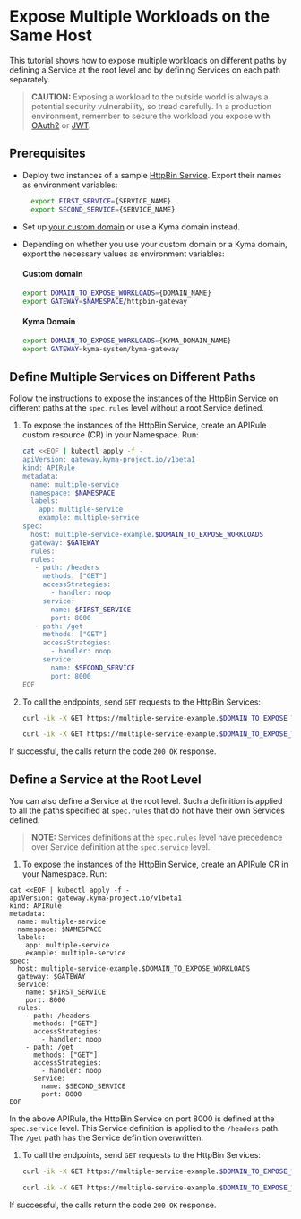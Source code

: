 # Expose Multiple Workloads on the Same Host

This tutorial shows how to expose multiple workloads on different paths by defining a Service at the root level and by defining Services on each path separately.

   > **CAUTION:** Exposing a workload to the outside world is always a potential security vulnerability, so tread carefully. In a production environment, remember to secure the workload you expose with [OAuth2](../01-50-expose-and-secure-a-workload/01-50-expose-and-secure-workload-oauth2.md) or [JWT](../01-50-expose-and-secure-a-workload/01-52-expose-and-secure-workload-jwt.md).

## Prerequisites

* Deploy two instances of a sample [HttpBin Service](../01-00-create-workload.md). Export their names as environment variables:
  
  ```bash
    export FIRST_SERVICE={SERVICE_NAME}
    export SECOND_SERVICE={SERVICE_NAME}
  ```

* Set up [your custom domain](../01-10-setup-custom-domain-for-workload.md) or use a Kyma domain instead. 
* Depending on whether you use your custom domain or a Kyma domain, export the necessary values as environment variables:
  
  <!-- tabs:start -->
  #### Custom domain
      
    ```bash
    export DOMAIN_TO_EXPOSE_WORKLOADS={DOMAIN_NAME}
    export GATEWAY=$NAMESPACE/httpbin-gateway
    ```
  #### Kyma Domain

    ```bash
    export DOMAIN_TO_EXPOSE_WORKLOADS={KYMA_DOMAIN_NAME}
    export GATEWAY=kyma-system/kyma-gateway
    ```
  <!-- tabs:end --> 

## Define Multiple Services on Different Paths

Follow the instructions to expose the instances of the HttpBin Service on different paths at the `spec.rules` level without a root Service defined.

1. To expose the instances of the HttpBin Service, create an APIRule custom resource (CR) in your Namespace. Run:

   ```bash
   cat <<EOF | kubectl apply -f -
   apiVersion: gateway.kyma-project.io/v1beta1
   kind: APIRule
   metadata:
     name: multiple-service
     namespace: $NAMESPACE
     labels:
       app: multiple-service
       example: multiple-service
   spec:
     host: multiple-service-example.$DOMAIN_TO_EXPOSE_WORKLOADS
     gateway: $GATEWAY
     rules:
     rules:
      - path: /headers
        methods: ["GET"]
        accessStrategies:
          - handler: noop
        service:
          name: $FIRST_SERVICE
          port: 8000
      - path: /get
        methods: ["GET"]
        accessStrategies:
          - handler: noop
        service:
          name: $SECOND_SERVICE
          port: 8000
   EOF
   ```

2. To call the endpoints, send `GET` requests to the HttpBin Services:

    ```bash
    curl -ik -X GET https://multiple-service-example.$DOMAIN_TO_EXPOSE_WORKLOADS/headers

    curl -ik -X GET https://multiple-service-example.$DOMAIN_TO_EXPOSE_WORKLOADS/get 
    ```
  If successful, the calls return the code `200 OK` response.

## Define a Service at the Root Level

You can also define a Service at the root level. Such a definition is applied to all the paths specified at `spec.rules` that do not have their own Services defined.
 
 > **NOTE:** Services definitions at the `spec.rules` level have precedence over Service definition at the `spec.service` level.

1. To expose the instances of the HttpBin Service, create an APIRule CR in your Namespace. Run:

  ```shell
  cat <<EOF | kubectl apply -f -
  apiVersion: gateway.kyma-project.io/v1beta1
  kind: APIRule
  metadata:
    name: multiple-service
    namespace: $NAMESPACE
    labels:
      app: multiple-service
      example: multiple-service
  spec:
    host: multiple-service-example.$DOMAIN_TO_EXPOSE_WORKLOADS
    gateway: $GATEWAY
    service:
      name: $FIRST_SERVICE
      port: 8000
    rules:
      - path: /headers
        methods: ["GET"]
        accessStrategies:
          - handler: noop
      - path: /get
        methods: ["GET"]
        accessStrategies:
          - handler: noop
        service:
          name: $SECOND_SERVICE
          port: 8000
  EOF
  ```
  In the above APIRule, the HttpBin Service on port 8000 is defined at the `spec.service` level. This Service definition is applied to the `/headers` path. The `/get` path has the Service definition overwritten.

1. To call the endpoints, send `GET` requests to the HttpBin Services:

    ```bash
    curl -ik -X GET https://multiple-service-example.$DOMAIN_TO_EXPOSE_WORKLOADS/headers

    curl -ik -X GET https://multiple-service-example.$DOMAIN_TO_EXPOSE_WORKLOADS/get 
    ```
  If successful, the calls return the code `200 OK` response.